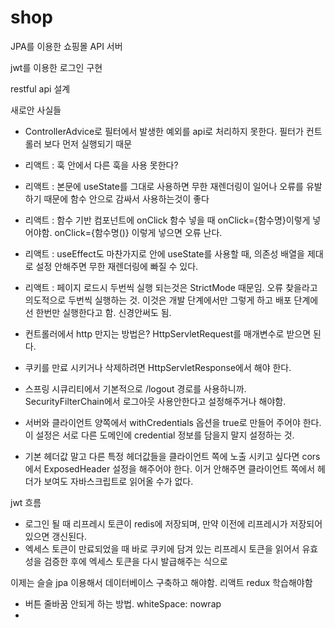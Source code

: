 # shop
JPA를 이용한 쇼핑몰 API 서버

jwt를 이용한 로그인 구현

restful api 설계

새로안 사실들
- ControllerAdvice로 필터에서 발생한 예외를 api로 처리하지 못한다. 필터가 컨트롤러 보다 먼저 실행되기 때문

- 리액트 : 훅 안에서 다른 훅을 사용 못한다?
- 리액트 : 본문에 useState를 그대로 사용하면 무한 재렌더링이 일어나 오류를 유발하기 때문에 함수 안으로 감싸서 사용하는것이 좋다
- 리액트 : 함수 기반 컴포넌트에 onClick 함수 넣을 때 onClick={함수명}이렇게 넣어야함. onClick={함수명()} 이렇게 넣으면 오류 난다.
- 리액트 : useEffect도 마찬가지로 안에 useState를 사용할 때, 의존성 배열을 제대로 설정 안해주면 무한 재렌더링에 빠질 수 있다.
- 리액트 : 페이지 로드시 두번씩 실행 되는것은 StrictMode 때문임. 오류 찾을라고 의도적으로 두번씩 실행하는 것. 이것은 개발 단계에서만 그렇게 하고 배포 단계에선 한번만 실행한다고 함. 신경안써도 됨.


- 컨트롤러에서 http 만지는 방법은? HttpServletRequest를 매개변수로 받으면 된다.
- 쿠키를 만료 시키거나 삭제하려면 HttpServletResponse에서 해야 한다.
- 스프링 시큐리티에서 기본적으로 /logout 경로를 사용하니까. SecurityFilterChain에서 로그아웃 사용안한다고 설정해주거나 해야함.
- 서버와 클라이언트 양쪽에서 withCredentials 옵션을 true로 만들어 주어야 한다. 이 설정은 서로 다른 도메인에 credential 정보를 담을지 말지 설정하는 것.
- 기본 헤더값 말고 다른 특정 헤더값들을 클라이언트 쪽에 노출 시키고 싶다면 cors에서 ExposedHeader 설정을 해주어야 한다. 이거 안해주면 클라이언트 쪽에서 헤더가 보여도 자바스크립트로 읽어올 수가 없다.


jwt 흐름
- 로그인 될 때 리프레시 토큰이 redis에 저장되며, 만약 이전에 리프레시가 저장되어 있으면 갱신된다.
- 엑세스 토큰이 만료되었을 때 바로 쿠키에 담겨 있는 리프레시 토큰을 읽어서 유효성을 검증한 후에 엑세스 토큰을 다시 발급해주는 식으로


이제는 슬슬 jpa 이용해서 데이터베이스 구축하고 해야함.
리액트 redux 학습해야함

- 버튼 줄바꿈 안되게 하는 방법. whiteSpace: nowrap
- 
